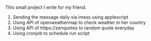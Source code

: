 This small project I write for my friend.
1. Sending the message daily via imess using applescript
2. Using API of openweathermap to check weather in her country
3. Using API of https://zenquotes to random quote everyday
4. Using cronjob to schedule run script